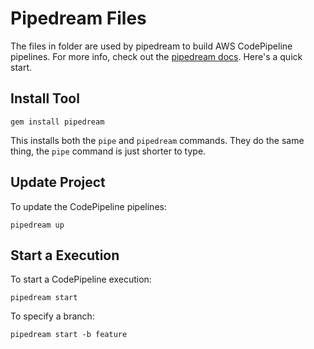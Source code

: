 # Pipedream Files

The files in folder are used by pipedream to build AWS CodePipeline pipelines.  For more info, check out the [pipedream docs](https://pipedream.run). Here's a quick start.

## Install Tool

    gem install pipedream

This installs both the `pipe` and `pipedream` commands. They do the same thing, the `pipe` command is just shorter to type.

## Update Project

To update the CodePipeline pipelines:

    pipedream up

## Start a Execution

To start a CodePipeline execution:

    pipedream start

To specify a branch:

    pipedream start -b feature
